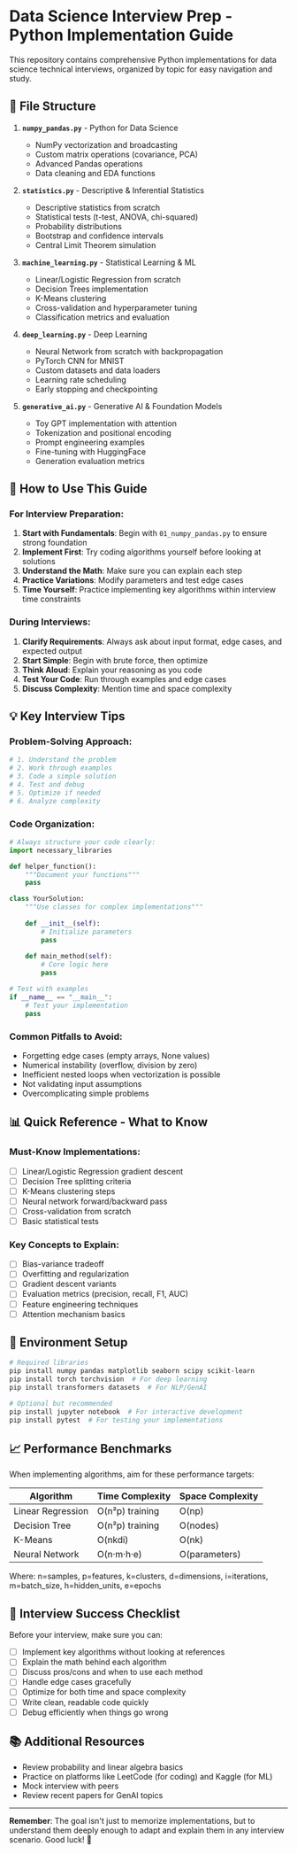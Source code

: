 # Data Science Interview Prep - Python Implementation Guide

This repository contains comprehensive Python implementations for data science technical interviews, organized by topic for easy navigation and study.

## 📁 File Structure

1. **`numpy_pandas.py`** - Python for Data Science
   - NumPy vectorization and broadcasting
   - Custom matrix operations (covariance, PCA)
   - Advanced Pandas operations
   - Data cleaning and EDA functions

2. **`statistics.py`** - Descriptive & Inferential Statistics
   - Descriptive statistics from scratch
   - Statistical tests (t-test, ANOVA, chi-squared)
   - Probability distributions
   - Bootstrap and confidence intervals
   - Central Limit Theorem simulation

3. **`machine_learning.py`** - Statistical Learning & ML
   - Linear/Logistic Regression from scratch
   - Decision Trees implementation
   - K-Means clustering
   - Cross-validation and hyperparameter tuning
   - Classification metrics and evaluation

4. **`deep_learning.py`** - Deep Learning
   - Neural Network from scratch with backpropagation
   - PyTorch CNN for MNIST
   - Custom datasets and data loaders
   - Learning rate scheduling
   - Early stopping and checkpointing

5. **`generative_ai.py`** - Generative AI & Foundation Models
   - Toy GPT implementation with attention
   - Tokenization and positional encoding
   - Prompt engineering examples
   - Fine-tuning with HuggingFace
   - Generation evaluation metrics

## 🚀 How to Use This Guide

### For Interview Preparation:

1. **Start with Fundamentals**: Begin with `01_numpy_pandas.py` to ensure strong foundation
2. **Implement First**: Try coding algorithms yourself before looking at solutions
3. **Understand the Math**: Make sure you can explain each step
4. **Practice Variations**: Modify parameters and test edge cases
5. **Time Yourself**: Practice implementing key algorithms within interview time constraints

### During Interviews:

1. **Clarify Requirements**: Always ask about input format, edge cases, and expected output
2. **Start Simple**: Begin with brute force, then optimize
3. **Think Aloud**: Explain your reasoning as you code
4. **Test Your Code**: Run through examples and edge cases
5. **Discuss Complexity**: Mention time and space complexity

## 💡 Key Interview Tips

### Problem-Solving Approach:
```python
# 1. Understand the problem
# 2. Work through examples
# 3. Code a simple solution
# 4. Test and debug
# 5. Optimize if needed
# 6. Analyze complexity
```

### Code Organization:
```python
# Always structure your code clearly:
import necessary_libraries

def helper_function():
    """Document your functions"""
    pass

class YourSolution:
    """Use classes for complex implementations"""
    
    def __init__(self):
        # Initialize parameters
        pass
    
    def main_method(self):
        # Core logic here
        pass

# Test with examples
if __name__ == "__main__":
    # Test your implementation
    pass
```

### Common Pitfalls to Avoid:
- Forgetting edge cases (empty arrays, None values)
- Numerical instability (overflow, division by zero)
- Inefficient nested loops when vectorization is possible
- Not validating input assumptions
- Overcomplicating simple problems

## 📊 Quick Reference - What to Know

### Must-Know Implementations:
- [ ] Linear/Logistic Regression gradient descent
- [ ] Decision Tree splitting criteria
- [ ] K-Means clustering steps
- [ ] Neural network forward/backward pass
- [ ] Cross-validation from scratch
- [ ] Basic statistical tests

### Key Concepts to Explain:
- [ ] Bias-variance tradeoff
- [ ] Overfitting and regularization
- [ ] Gradient descent variants
- [ ] Evaluation metrics (precision, recall, F1, AUC)
- [ ] Feature engineering techniques
- [ ] Attention mechanism basics

## 🔧 Environment Setup

```bash
# Required libraries
pip install numpy pandas matplotlib seaborn scipy scikit-learn
pip install torch torchvision  # For deep learning
pip install transformers datasets  # For NLP/GenAI

# Optional but recommended
pip install jupyter notebook  # For interactive development
pip install pytest  # For testing your implementations
```

## 📈 Performance Benchmarks

When implementing algorithms, aim for these performance targets:

| Algorithm | Time Complexity | Space Complexity |
|-----------|----------------|------------------|
| Linear Regression | O(n²p) training | O(np) |
| Decision Tree | O(n²p) training | O(nodes) |
| K-Means | O(nkdi) | O(nk) |
| Neural Network | O(n·m·h·e) | O(parameters) |

Where: n=samples, p=features, k=clusters, d=dimensions, i=iterations, m=batch_size, h=hidden_units, e=epochs

## 🎯 Interview Success Checklist

Before your interview, make sure you can:

- [ ] Implement key algorithms without looking at references
- [ ] Explain the math behind each algorithm
- [ ] Discuss pros/cons and when to use each method
- [ ] Handle edge cases gracefully
- [ ] Optimize for both time and space complexity
- [ ] Write clean, readable code quickly
- [ ] Debug efficiently when things go wrong

## 📚 Additional Resources

- Review probability and linear algebra basics
- Practice on platforms like LeetCode (for coding) and Kaggle (for ML)
- Mock interview with peers
- Review recent papers for GenAI topics

---

**Remember**: The goal isn't just to memorize implementations, but to understand them deeply enough to adapt and explain them in any interview scenario. Good luck! 🚀